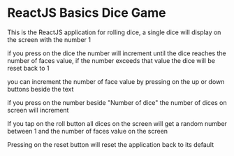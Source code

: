 # ReactJS Basics Dice Game

This is the ReactJS application for rolling dice, a single dice will display on the screen with the number 1

if you press on the dice the number will increment until the dice reaches the number of faces value, if the number exceeds that value the dice will be
reset back to 1

you can increment the number of face value by pressing on the up or down buttons beside the text

if you press on the number beside "Number of dice" the number of dices on screen will increment

If you tap on the roll button all dices on the screen will get a random number between 1 and the number of faces value on the screen

Pressing on the reset button will reset the application back to its default

